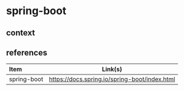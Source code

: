 # spring-boot

## context  

## references

| Item        | Link(s)                                       |
| :---------- | --------------------------------------------- |
| spring-boot | <https://docs.spring.io/spring-boot/index.html> |
